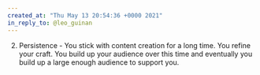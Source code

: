 ```yaml
---
created_at: "Thu May 13 20:54:36 +0000 2021"
in_reply_to: @leo_guinan
---
```


2. Persistence - You stick with content creation for a long time. You refine your craft. You build up your audience over this time and eventually you build up a large enough audience to support you.